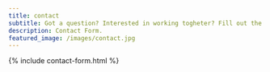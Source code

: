 ```yaml
---
title: contact
subtitle: Got a question? Interested in working togheter? Fill out the form below and I will get back to you as soon as I can. Please allow a couple days for me to respond.
description: Contact Form.
featured_image: /images/contact.jpg
---
```


{% include contact-form.html %}
